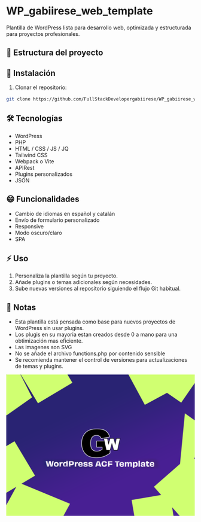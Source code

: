 # WP_gabiirese_web_template

Plantilla de WordPress lista para desarrollo web, optimizada y estructurada para proyectos profesionales.

## 📂 Estructura del proyecto


## 🚀 Instalación

1. Clonar el repositorio:
```bash
git clone https://github.com/FullStackDevelopergabiirese/WP_gabiirese_web_template.git
```



## 🛠️ Tecnologías

- WordPress 
- PHP
- HTML / CSS / JS / JQ
- Tailwind CSS
- Webpack o Vite
- APIRest
- Plugins personalizados
- JSON

## 😄 Funcionalidades

- Cambio de idiomas en español y catalán
- Envío de formulario personalizado
- Responsive
- Modo oscuro/claro
- SPA


## ⚡ Uso

1. Personaliza la plantilla según tu proyecto.
2. Añade plugins o temas adicionales según necesidades.
3. Sube nuevas versiones al repositorio siguiendo el flujo Git habitual.

## 📌 Notas

- Esta plantilla está pensada como base para nuevos proyectos de WordPress sin usar plugins.
- Los plugis en su mayoria estan creados desde 0 a mano para una obtimización mas eficiente.
- Las imagenes son SVG
- No se añade el archivo functions.php por contenido sensible
- Se recomienda mantener el control de versiones para actualizaciones de temas y plugins.


![Captura del tema](https://raw.githubusercontent.com/FullStackDevelopergabiirese/WP_gabiirese_web_template/main/wp-content/themes/exitus/screenshot.png)
